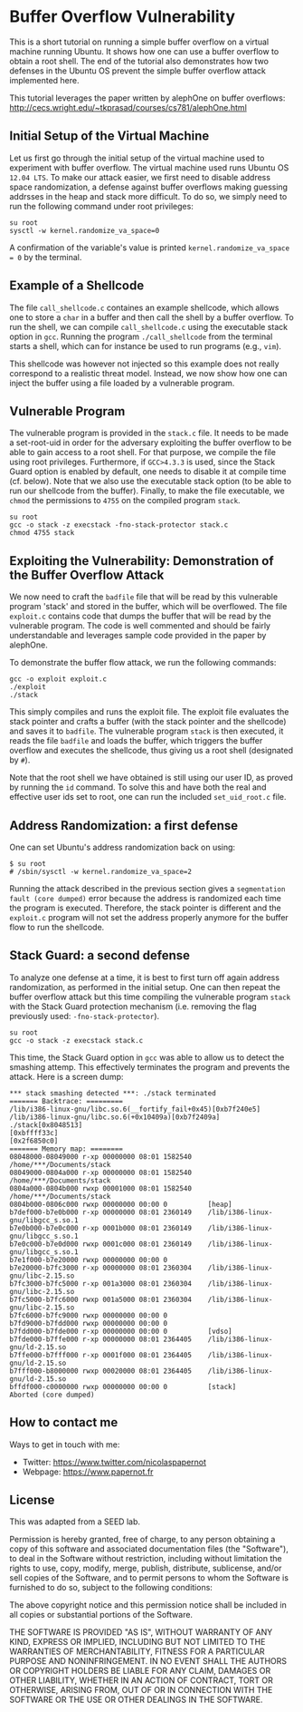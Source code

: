 # Buffer Overflow Vulnerability

This is a short tutorial on running a simple buffer overflow on a virtual machine
running Ubuntu. It shows how one can use a buffer overflow to obtain a root 
shell. The end of the tutorial also demonstrates how two defenses in the Ubuntu
OS prevent the simple buffer overflow attack implemented here.

This tutorial leverages the paper written by alephOne on buffer overflows:
<http://cecs.wright.edu/~tkprasad/courses/cs781/alephOne.html>

## Initial Setup of the Virtual Machine

Let us first go through the initial setup of the virtual machine used to
experiment with buffer overflow. The virtual machine used runs Ubuntu OS `12.04
LTS`. To make our attack easier, we first need to disable address space
randomization, a defense against buffer overflows making guessing addrsses in
the heap and stack more difficult.  To do so, we simply need to run the
following command under root privileges:

```
su root 
sysctl -w kernel.randomize_va_space=0
```

A confirmation of the variable's value is printed `kernel.randomize_va_space = 0`
by the terminal. 

## Example of a Shellcode

The file `call_shellcode.c` containes an example shellcode, which allows one to 
store a `char` in a buffer and then call the shell by a buffer overflow. To run
the shell, we can compile `call_shellcode.c` using the executable stack option
in `gcc`. Running the program `./call_shellcode` from the terminal starts a
shell, which can for instance be used to run programs (e.g., `vim`).

This shellcode was however not injected so this example does not really
correspond to a realistic threat model. Instead, we now show how one can inject
the buffer using a file loaded by a vulnerable program. 

## Vulnerable Program

The vulnerable program is provided in the `stack.c` file. It needs to be made
a set-root-uid in order for the adversary exploiting the buffer overflow to be
able to gain access to a root shell. For that purpose, we compile the file using
root privileges. Furthermore, if `GCC>4.3.3` is used, since the Stack Guard
option is enabled by default, one needs to disable it at compile time (cf. 
below). Note that we also use the executable stack option (to be able to run 
our shellcode from the buffer). Finally, to make the file executable, we `chmod`
the permissions to `4755` on the compiled program `stack`.  

```
su root 
gcc -o stack -z execstack -fno-stack-protector stack.c
chmod 4755 stack 
```

## Exploiting the Vulnerability: Demonstration of the Buffer Overflow Attack

We now need to craft the `badfile` file that will be read by this vulnerable
program 'stack' and stored in the buffer, which will be overflowed. The file
`exploit.c` contains code that dumps the buffer that will be read by the
vulnerable program. The code is well commented and should be fairly
understandable and leverages sample code provided in the paper by alephOne. 

To demonstrate the buffer flow attack, we run the following commands:

```
gcc -o exploit exploit.c 
./exploit
./stack
```

This simply compiles and runs the exploit file. The exploit file evaluates the 
stack pointer and crafts a buffer (with the stack pointer and the shellcode) 
and saves it to `badfile`. The vulnerable program `stack` is then executed, it 
reads the file `badfile` and loads the buffer, which triggers the buffer overflow
and executes the shellcode, thus giving us a root shell (designated by `#`). 

Note that the root shell we have obtained is still using our user ID, as proved
by running the `id` command. To solve this and have both the real and effective 
user ids set to root, one can run the included `set_uid_root.c` file.

## Address Randomization: a first defense

One can set Ubuntu's address randomization back on using:

```
$ su root
# /sbin/sysctl -w kernel.randomize_va_space=2
```

Running the attack described in the previous section gives a 
`segmentation fault (core dumped)` error because the address is randomized each
time the program is executed. Therefore, the stack pointer is different and the
`exploit.c` program will not set the address properly anymore for the buffer
flow to run the shellcode. 

## Stack Guard: a second defense

To analyze one defense at a time, it is best to first turn off again address
randomization, as performed in the initial setup. One can then repeat the
buffer overflow attack but this time compiling the vulnerable program `stack`
with the Stack Guard protection mechanism (i.e. removing the flag previously
used: `-fno-stack-protector`). 

```
su root 
gcc -o stack -z execstack stack.c
```

This time, the Stack Guard option in `gcc` was able to allow us to detect the
smashing attemp. This effectively terminates the program and prevents the 
attack. Here is a screen dump:

```
*** stack smashing detected ***: ./stack terminated
======= Backtrace: =========
/lib/i386-linux-gnu/libc.so.6(__fortify_fail+0x45)[0xb7f240e5]
/lib/i386-linux-gnu/libc.so.6(+0x10409a)[0xb7f2409a]
./stack[0x8048513]
[0xbffff33c]
[0x2f6850c0]
======= Memory map: ========
08048000-08049000 r-xp 00000000 08:01 1582540    /home/***/Documents/stack
08049000-0804a000 r-xp 00000000 08:01 1582540    /home/***/Documents/stack
0804a000-0804b000 rwxp 00001000 08:01 1582540    /home/***/Documents/stack
0804b000-0806c000 rwxp 00000000 00:00 0          [heap]
b7def000-b7e0b000 r-xp 00000000 08:01 2360149    /lib/i386-linux-gnu/libgcc_s.so.1
b7e0b000-b7e0c000 r-xp 0001b000 08:01 2360149    /lib/i386-linux-gnu/libgcc_s.so.1
b7e0c000-b7e0d000 rwxp 0001c000 08:01 2360149    /lib/i386-linux-gnu/libgcc_s.so.1
b7e1f000-b7e20000 rwxp 00000000 00:00 0 
b7e20000-b7fc3000 r-xp 00000000 08:01 2360304    /lib/i386-linux-gnu/libc-2.15.so
b7fc3000-b7fc5000 r-xp 001a3000 08:01 2360304    /lib/i386-linux-gnu/libc-2.15.so
b7fc5000-b7fc6000 rwxp 001a5000 08:01 2360304    /lib/i386-linux-gnu/libc-2.15.so
b7fc6000-b7fc9000 rwxp 00000000 00:00 0 
b7fd9000-b7fdd000 rwxp 00000000 00:00 0 
b7fdd000-b7fde000 r-xp 00000000 00:00 0          [vdso]
b7fde000-b7ffe000 r-xp 00000000 08:01 2364405    /lib/i386-linux-gnu/ld-2.15.so
b7ffe000-b7fff000 r-xp 0001f000 08:01 2364405    /lib/i386-linux-gnu/ld-2.15.so
b7fff000-b8000000 rwxp 00020000 08:01 2364405    /lib/i386-linux-gnu/ld-2.15.so
bffdf000-c0000000 rwxp 00000000 00:00 0          [stack]
Aborted (core dumped)
```

## How to contact me

Ways to get in touch with me:
* Twitter: <https://www.twitter.com/nicolaspapernot>
* Webpage: <https://www.papernot.fr> 

## License

This was adapted from a SEED lab.

Permission is hereby granted, free of charge, to any person obtaining a copy
of this software and associated documentation files (the "Software"), to deal
in the Software without restriction, including without limitation the rights
to use, copy, modify, merge, publish, distribute, sublicense, and/or sell
copies of the Software, and to permit persons to whom the Software is
furnished to do so, subject to the following conditions:

The above copyright notice and this permission notice shall be included in
all copies or substantial portions of the Software.

THE SOFTWARE IS PROVIDED "AS IS", WITHOUT WARRANTY OF ANY KIND, EXPRESS OR
IMPLIED, INCLUDING BUT NOT LIMITED TO THE WARRANTIES OF MERCHANTABILITY,
FITNESS FOR A PARTICULAR PURPOSE AND NONINFRINGEMENT. IN NO EVENT SHALL THE
AUTHORS OR COPYRIGHT HOLDERS BE LIABLE FOR ANY CLAIM, DAMAGES OR OTHER
LIABILITY, WHETHER IN AN ACTION OF CONTRACT, TORT OR OTHERWISE, ARISING FROM,
OUT OF OR IN CONNECTION WITH THE SOFTWARE OR THE USE OR OTHER DEALINGS IN
THE SOFTWARE.






